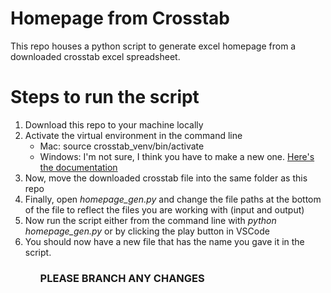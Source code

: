 <h1>Homepage from Crosstab</h1>

<p>This repo houses a python script to generate excel homepage from a downloaded crosstab excel spreadsheet.</p>

# Steps to run the script

<ol>
    <li>Download this repo to your machine locally</li>
    <li>Activate the virtual environment in the command line
    <ul>
    <li>Mac: source crosstab_venv/bin/activate</li>
    <li>Windows: I'm not sure, I think you have to make a new one. <a href="https://docs.python.org/3/library/venv.html">Here's the documentation</a> </li>
    </ul>
    <li>Now, move the downloaded crosstab file into the same folder as this repo</li>
    <li>Finally, open <em>homepage_gen.py</em> and change the file paths at the bottom of the file to reflect the files you are working with (input and output)</li>
    <li>Now run the script either from the command line with <em>python homepage_gen.py</em> or by clicking the play button in VSCode</li>
    <li>You should now have a new file that has the name you gave it in the script.</li>
    </li>

<ol>

<h3>PLEASE BRANCH ANY CHANGES</h3>